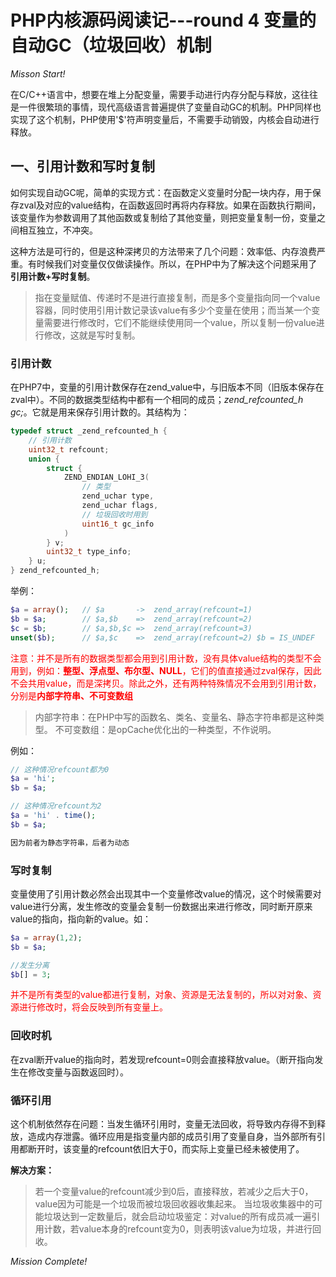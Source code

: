 # PHP内核源码阅读记---round 4 变量的自动GC（垃圾回收）机制

*Misson Start!*

在C/C++语言中，想要在堆上分配变量，需要手动进行内存分配与释放，这往往是一件很繁琐的事情，现代高级语言普遍提供了变量自动GC的机制。PHP同样也实现了这个机制，PHP使用'$'符声明变量后，不需要手动销毁，内核会自动进行释放。

## 一、引用计数和写时复制
如何实现自动GC呢，简单的实现方式：在函数定义变量时分配一块内存，用于保存zval及对应的value结构，在函数返回时再将内存释放。如果在函数执行期间，该变量作为参数调用了其他函数或复制给了其他变量，则把变量复制一份，变量之间相互独立，不冲突。

这种方法是可行的，但是这种深拷贝的方法带来了几个问题：效率低、内存浪费严重。有时候我们对变量仅仅做读操作。所以，在PHP中为了解决这个问题采用了**引用计数+写时复制**。

> 指在变量赋值、传递时不是进行直接复制，而是多个变量指向同一个value容器，同时使用引用计数记录该value有多少个变量在使用；而当某一个变量需要进行修改时，它们不能继续使用同一个value，所以复制一份value进行修改，这就是写时复制。

### 引用计数
在PHP7中，变量的引用计数保存在zend_value中，与旧版本不同（旧版本保存在zval中）。不同的数据类型结构中都有一个相同的成员；*zend_refcounted_h gc;*。它就是用来保存引用计数的。其结构为：

```c
typedef struct _zend_refcounted_h {
    // 引用计数
    uint32_t refcount;
    union {
        struct {
            ZEND_ENDIAN_LOHI_3(
                // 类型
                zend_uchar type,
                zend_uchar flags,
                // 垃圾回收时用到
                uint16_t gc_info
            )
        } v;
        uint32_t type_info;
    } u;
} zend_refcounted_h;
```
举例：

```php
$a = array();   // $a       ->  zend_array(refcount=1)
$b = $a;        // $a,$b    =>  zend_array(refcount=2)
$c = $b;        // $a,$b,$c =>  zend_array(refcount=3)
unset($b);      // $a,$c    =>  zend_array(refcount=2) $b = IS_UNDEF
```
<span style="color:red;">注意：并不是所有的数据类型都会用到引用计数，没有具体value结构的类型不会用到，例如：**整型、浮点型、布尔型、NULL**，它们的值直接通过zval保存，因此不会共用value，而是深拷贝。除此之外，还有两种特殊情况不会用到引用计数，分别是**内部字符串、不可变数组**</span>

> 内部字符串：在PHP中写的函数名、类名、变量名、静态字符串都是这种类型。
> 不可变数组：是opCache优化出的一种类型，不作说明。

例如：

```php
// 这种情况refcount都为0
$a = 'hi';
$b = $a;

// 这种情况refcount为2
$a = 'hi' . time();
$b = $a;

因为前者为静态字符串，后者为动态
```

### 写时复制
变量使用了引用计数必然会出现其中一个变量修改value的情况，这个时候需要对value进行分离，发生修改的变量会复制一份数据出来进行修改，同时断开原来value的指向，指向新的value。如：

```php
$a = array(1,2);
$b = $a;

//发生分离
$b[] = 3;
```

<span style="color:red;">并不是所有类型的value都进行复制，对象、资源是无法复制的，所以对对象、资源进行修改时，将会反映到所有变量上。</span>

### 回收时机
在zval断开value的指向时，若发现refcount=0则会直接释放value。（断开指向发生在修改变量与函数返回时）。

### 循环引用
这个机制依然存在问题：当发生循环引用时，变量无法回收，将导致内存得不到释放，造成内存泄露。循环应用是指变量内部的成员引用了变量自身，当外部所有引用都断开时，该变量的refcount依旧大于0，而实际上变量已经未被使用了。

**解决方案：**
> 若一个变量value的refcount减少到0后，直接释放，若减少之后大于0，value因为可能是一个垃圾而被垃圾回收器收集起来。
> 当垃圾收集器中的可能垃圾达到一定数量后，就会启动垃圾鉴定：对value的所有成员减一遍引用计数，若value本身的refcount变为0，则表明该value为垃圾，并进行回收。

*Mission Complete!*


